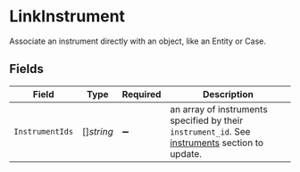 # LinkInstrument

Associate an instrument directly with an object, like an Entity or Case.


## Fields

| Field                                                                                                                                             | Type                                                                                                                                              | Required                                                                                                                                          | Description                                                                                                                                       |
| ------------------------------------------------------------------------------------------------------------------------------------------------- | ------------------------------------------------------------------------------------------------------------------------------------------------- | ------------------------------------------------------------------------------------------------------------------------------------------------- | ------------------------------------------------------------------------------------------------------------------------------------------------- |
| `InstrumentIds`                                                                                                                                   | []*string*                                                                                                                                        | :heavy_minus_sign:                                                                                                                                | an array of instruments specified by their `instrument_id`. See [instruments](https://guide.unit21.ai/reference#instruments-1) section to update. |